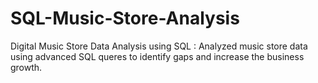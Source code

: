 # SQL-Music-Store-Analysis
 Digital Music Store Data Analysis using SQL : Analyzed music store data using advanced SQL queres to identify gaps and increase the business growth.
